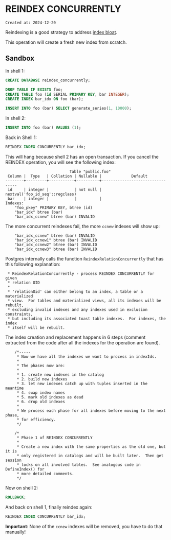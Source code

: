 # REINDEX CONCURRENTLY

```
Created at: 2024-12-20
```

Reindexing is a good strategy to address [index bloat](databases/postgres/performance/table_bloat.md).

This operation will create a fresh new index from scratch.


## Sandbox

In shell 1:

```sql
CREATE DATABASE reindex_concurrently;

DROP TABLE IF EXISTS foo;
CREATE TABLE foo (id SERIAL PRIMARY KEY, bar INTEGER);
CREATE INDEX bar_idx ON foo (bar);

INSERT INTO foo (bar) SELECT generate_series(1, 10000);
```

In shell 2:

```sql
INSERT INTO foo (bar) VALUES (1);
```

Back in Shell 1:

```sql
REINDEX INDEX CONCURRENTLY bar_idx;
```

This will hang because shell 2 has an open transaction.
If you cancel the REINDEX operation, you will see the following index:

```
                            Table "public.foo"
 Column |  Type   | Collation | Nullable |             Default
--------+---------+-----------+----------+---------------------------------
 id     | integer |           | not null | nextval('foo_id_seq'::regclass)
 bar    | integer |           |          |
Indexes:
    "foo_pkey" PRIMARY KEY, btree (id)
    "bar_idx" btree (bar)
    "bar_idx_ccnew" btree (bar) INVALID
```

The more concurrent reindexes fail, the more `ccnew` indexes will show up:

```
    "bar_idx_ccnew" btree (bar) INVALID
    "bar_idx_ccnew1" btree (bar) INVALID
    "bar_idx_ccnew2" btree (bar) INVALID
    "bar_idx_ccnew3" btree (bar) INVALID
```

Postgres internally calls the function `ReindexRelationConcurrently` that has
this following explanation:

```
 * ReindexRelationConcurrently - process REINDEX CONCURRENTLY for given
 * relation OID
 *
 * 'relationOid' can either belong to an index, a table or a materialized
 * view.  For tables and materialized views, all its indexes will be rebuilt,
 * excluding invalid indexes and any indexes used in exclusion constraints,
 * but including its associated toast table indexes.  For indexes, the index
 * itself will be rebuilt.
```

The index creation and replacement happens in 6 steps (comment extracted from
the code after all the indexes for the operation are found).

```
	/*-----
	 * Now we have all the indexes we want to process in indexIds.
	 *
	 * The phases now are:
	 *
	 * 1. create new indexes in the catalog
	 * 2. build new indexes
	 * 3. let new indexes catch up with tuples inserted in the meantime
	 * 4. swap index names
	 * 5. mark old indexes as dead
	 * 6. drop old indexes
	 *
	 * We process each phase for all indexes before moving to the next phase,
	 * for efficiency.
	 */

	/*
	 * Phase 1 of REINDEX CONCURRENTLY
	 *
	 * Create a new index with the same properties as the old one, but it is
	 * only registered in catalogs and will be built later.  Then get session
	 * locks on all involved tables.  See analogous code in DefineIndex() for
	 * more detailed comments.
	 */
```

Now on shell 2:

```sql
ROLLBACK;
```

And back on shell 1, finally reindex again:

```sql
REINDEX INDEX CONCURRENTLY bar_idx;
```

**Important**: None of the `ccnew` indexes will be removed, you have to do that
manually!
